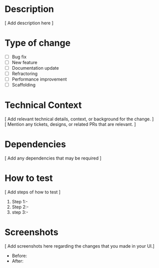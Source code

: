 # Description

[ Add description here ]

# Type of change

- [ ] Bug fix
- [ ] New feature
- [ ] Documentation update
- [ ] Refractoring
- [ ] Performance improvement
- [ ] Scaffolding

# Technical Context

[ Add relevant technical details, context, or background for the change. ] <br/>
[ Mention any tickets, designs, or related PRs that are relevant. ]

# Dependencies

[ Add any dependencies that may be required ]

# How to test

[ Add steps of how to test ]
1. Step 1:-
2. Step 2:- 
3. step 3:-

# Screenshots

[ Add screenshots here regarding the changes that you made in your UI.]

* Before:
* After:
